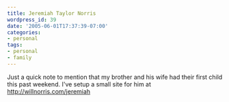 ```yaml
---
title: Jeremiah Taylor Norris
wordpress_id: 39
date: '2005-06-01T17:37:39-07:00'
categories:
- personal
tags:
- personal
- family
---
```

Just a quick note to mention that my brother and his wife had their first child this past weekend.  I've setup a small
site for him at <http://willnorris.com/jeremiah>
